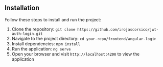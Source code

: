 ## Installation

Follow these steps to install and run the project:

1. Clone the repository: `git clone https://github.com/irojascorsico/jwt-auth-login.git`
2. Navigate to the project directory: `cd your-repo/frontend/angular-login`
3. Install dependencies: `npm install`
4. Run the application: `ng serve`
5. Open your browser and visit `http://localhost:4200` to view the application
